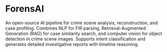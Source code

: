 # ForensAI
An open-source AI pipeline for crime scene analysis, reconstruction, and case profiling. Combines NLP for FIR parsing, Retrieval-Augmented Generation (RAG) for case similarity search, and computer vision for object detection in crime scene images. Supports intent classification and generates detailed investigative reports with timeline reasoning.

